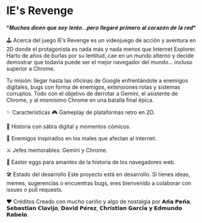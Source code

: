
# IE's Revenge

❞𝑴𝒖𝒄𝒉𝒐𝒔 𝒅𝒊𝒄𝒆𝒏 𝒒𝒖𝒆 𝒔𝒐𝒚 𝒍𝒆𝒏𝒕𝒐...𝒑𝒆𝒓𝒐 𝒍𝒍𝒆𝒈𝒂𝒓𝒆́ 𝒑𝒓𝒊𝒎𝒆𝒓𝒐 𝒂𝒍 𝒄𝒐𝒓𝒂𝒛𝒐́𝒏 𝒅𝒆 𝒍𝒂 𝒓𝒆𝒅❞

🕹️ Acerca del juego
IE’s Revenge es un videojuego de acción y aventura en 2D donde el protagonista es nada más y nada menos que Internet Explorer. Harto de años de burlas por su lentitud, cae en un mundo alterno y decide demostrar que todavía puede ser el mejor navegador del mundo... incluso superior a Chrome.

Tu misión: llegar hasta las oficinas de Google enfrentándote a enemigos digitales, bugs con forma de enemigos, extensiones rotas y sistemas corruptos. Todo con el objetivo de derrotar a Gemini, el asistente de Chrome, y al mismísimo Chrome en una batalla final épica.

✨ Características
🎮 Gameplay de plataformas retro en 2D.

🧠 Historia con sátira digital y momentos cómicos.

👾 Enemigos inspirados en los males que afectan al internet.

⚔️ Jefes memorables: Gemini y Chrome.

🖤 Easter eggs para amantes de la historia de los navegadores web.


🛠️ Estado del desarrollo
Este proyecto está en desarrollo. Si tienes ideas, memes, sugerencias o encuentras bugs, eres bienvenido a colaborar con issues o pull requests.

❤️ Créditos
Creado con mucho cariño y algo de nostalgia por 𝗔𝗻̃𝗮 𝗣𝗲𝗻̃𝗮, 𝗦𝗲𝗯𝗮𝘀𝘁𝗶𝗮𝗻 𝗖𝗹𝗮𝘃𝗶𝗷𝗼, 𝗗𝗮𝘃𝗶𝗱 𝗣𝗲́𝗿𝗲𝘇, 𝗖𝗵𝗿𝗶𝘀𝘁𝗶𝗮𝗻 𝗚𝗮𝗿𝗰𝗶́𝗮 𝘆 𝗘𝗱𝗺𝘂𝗻𝗱𝗼 𝗥𝗮𝗯𝗲𝗹𝗼.
